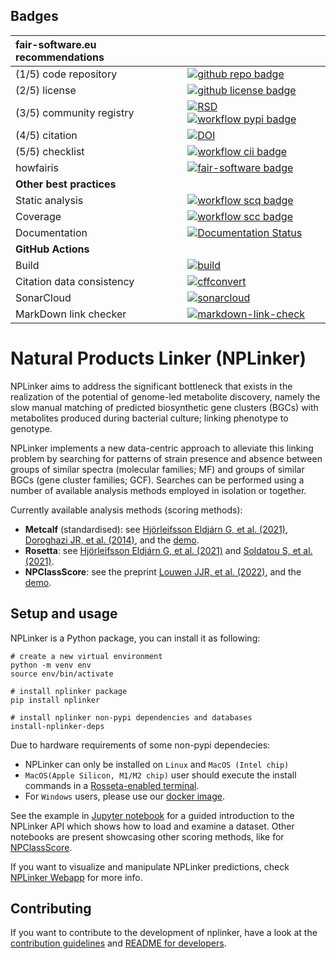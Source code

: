 ## Badges

| fair-software.eu recommendations | |
| :-- | :--  |
| (1/5) code repository              | [![github repo badge](https://img.shields.io/badge/github-repo-000.svg?logo=github&labelColor=gray&color=blue)](https://github.com/NPLinker/nplinker) |
| (2/5) license                      | [![github license badge](https://img.shields.io/github/license/NPLinker/nplinker)](https://github.com/NPLinker/nplinker) |
| (3/5) community registry           | [![RSD](https://img.shields.io/badge/rsd-nplinker-00a3e3.svg)](https://www.research-software.nl/software/nplinker) [![workflow pypi badge](https://img.shields.io/pypi/v/nplinker.svg?colorB=blue)](https://pypi.python.org/project/nplinker/) |
| (4/5) citation                     | [![DOI](https://zenodo.org/badge/DOI/<replace-with-created-DOI>.svg)](https://doi.org/<replace-with-created-DOI>) |
| (5/5) checklist                    | [![workflow cii badge](https://bestpractices.coreinfrastructure.org/projects/<replace-with-created-project-identifier>/badge)](https://bestpractices.coreinfrastructure.org/projects/<replace-with-created-project-identifier>) |
| howfairis                          | [![fair-software badge](https://img.shields.io/badge/fair--software.eu-%E2%97%8F%20%20%E2%97%8F%20%20%E2%97%8F%20%20%E2%97%8F%20%20%E2%97%8B-yellow)](https://fair-software.eu) |
| **Other best practices**           | &nbsp; |
| Static analysis                    | [![workflow scq badge](https://sonarcloud.io/api/project_badges/measure?project=NPLinker_nplinker&metric=alert_status)](https://sonarcloud.io/dashboard?id=NPLinker_nplinker) |
| Coverage                           | [![workflow scc badge](https://sonarcloud.io/api/project_badges/measure?project=NPLinker_nplinker&metric=coverage)](https://sonarcloud.io/dashboard?id=NPLinker_nplinker) |
| Documentation                      | [![Documentation Status](https://readthedocs.org/projects/nplinker/badge/?version=latest)](https://nplinker.readthedocs.io/en/latest/?badge=latest) |
| **GitHub Actions**                 | &nbsp; |
| Build                              | [![build](https://github.com/NPLinker/nplinker/actions/workflows/build.yml/badge.svg)](https://github.com/NPLinker/nplinker/actions/workflows/build.yml) |
| Citation data consistency               | [![cffconvert](https://github.com/NPLinker/nplinker/actions/workflows/cffconvert.yml/badge.svg)](https://github.com/NPLinker/nplinker/actions/workflows/cffconvert.yml) |
| SonarCloud                         | [![sonarcloud](https://github.com/NPLinker/nplinker/actions/workflows/sonarcloud.yml/badge.svg)](https://github.com/NPLinker/nplinker/actions/workflows/sonarcloud.yml) |
| MarkDown link checker              | [![markdown-link-check](https://github.com/NPLinker/nplinker/actions/workflows/markdown-link-check.yml/badge.svg)](https://github.com/NPLinker/nplinker/actions/workflows/markdown-link-check.yml) |


# Natural Products Linker (NPLinker)

NPLinker aims to address the significant bottleneck that exists in the realization of the potential of genome-led metabolite discovery, namely the slow manual matching of predicted biosynthetic gene clusters (BGCs) with metabolites produced during bacterial culture; linking phenotype to genotype.

NPLinker implements a new data-centric approach to alleviate this linking problem by searching for patterns of strain presence and absence between groups of similar spectra (molecular families; MF) and groups of similar BGCs (gene cluster families; GCF). Searches can be performed using a number of available analysis methods employed in isolation or together.


Currently available analysis methods (scoring methods):
- **Metcalf** (standardised): see [Hjörleifsson Eldjárn G, et al. (2021)](https://journals.plos.org/ploscompbiol/article?id=10.1371/journal.pcbi.1008920), [Doroghazi JR, et al. (2014)](https://www.nature.com/articles/nchembio.1659), and the [demo](notebooks/nplinker_demo1.ipynb).
- **Rosetta**: see [Hjörleifsson Eldjárn G, et al. (2021)](https://journals.plos.org/ploscompbiol/article?id=10.1371/journal.pcbi.1008920) and [Soldatou S, et al. (2021)](https://www.mdpi.com/1660-3397/19/2/103).
- **NPClassScore**: see the preprint [Louwen JJR, et al. (2022)](https://www.researchsquare.com/article/rs-1391827/v2), and the [demo](notebooks/npclassscore_linking/NPClassScore_demo.ipynb).

## Setup and usage

NPLinker is a Python package, you can install it as following:
```
# create a new virtual environment
python -m venv env
source env/bin/activate

# install nplinker package
pip install nplinker

# install nplinker non-pypi dependencies and databases
install-nplinker-deps
```

Due to hardware requirements of some non-pypi dependecies:
- NPLinker can only be installed on `Linux` and `MacOS (Intel chip)`
- `MacOS(Apple Silicon, M1/M2 chip)` user should execute the install commands in a [Rosseta-enabled terminal](https://support.apple.com/en-us/HT211861).
- For `Windows` users, please use our [docker image](https://hub.docker.com/r/nlesc/nplinker).


See the example in [Jupyter notebook](notebooks/nplinker_demo1.ipynb) for a guided introduction to the NPLinker API which shows how to load and examine a dataset. Other notebooks are present showcasing other scoring methods, like for [NPClassScore](notebooks/npclassscore_linking/NPClassScore_demo.ipynb).

If you want to visualize and manipulate NPLinker predictions, check [NPLinker Webapp](https://github.com/NPLinker/nplinker-webapp) for more info.

## Contributing

If you want to contribute to the development of nplinker, have a look at the [contribution guidelines](CONTRIBUTING.md) and [README for developers](README.dev.md).
